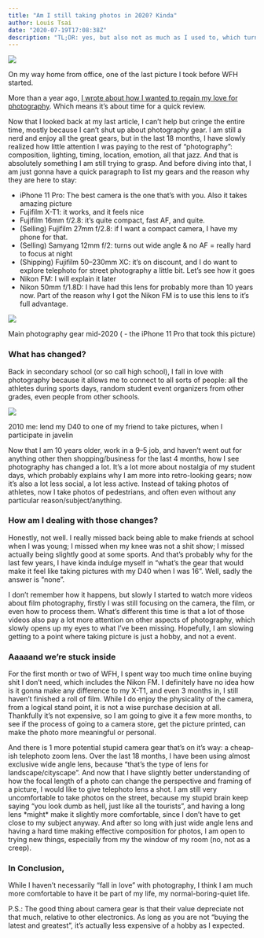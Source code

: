 ```yaml
---
title: "Am I still taking photos in 2020? Kinda"
author: Louis Tsai
date: "2020-07-19T17:08:38Z"
description: "TL;DR: yes, but also not as much as I used to, which turns out to not be a bad thing."
---
```

![](https://cdn-images-1.medium.com/max/1024/1*fz5eVlEeY1qJomd1g5elcw.jpeg)<figcaption>On my way home from office, one of the last picture I took before WFH started.</figcaption>

More than a year ago, [I wrote about how I wanted to regain my love for photography](https://medium.com/@louis993546/2019-photography-resolution-falling-in-love-with-it-again-6fb7cd44f7f4). Which means it’s about time for a quick review.

Now that I looked back at my last article, I can’t help but cringe the entire time, mostly because I can’t shut up about photography gear. I am still a nerd and enjoy all the great gears, but in the last 18 months, I have slowly realized how little attention I was paying to the rest of “photography”: composition, lighting, timing, location, emotion, all that jazz. And that is absolutely something I am still trying to grasp. And before diving into that, I am just gonna have a quick paragraph to list my gears and the reason why they are here to stay:

- iPhone 11 Pro: The best camera is the one that’s with you. Also it takes amazing picture
- Fujifilm X-T1: it works, and it feels nice
- Fujifilm 16mm f/2.8: it’s quite compact, fast AF, and quite.
- (Selling) Fujifilm 27mm f/2.8: if I want a compact camera, I have my phone for that.
- (Selling) Samyang 12mm f/2: turns out wide angle & no AF = really hard to focus at night
- (Shipping) Fujifilm 50–230mm XC: it’s on discount, and I do want to explore telephoto for street photography a little bit. Let’s see how it goes
- Nikon FM: I will explain it later
- Nikon 50mm f/1.8D: I have had this lens for probably more than 10 years now. Part of the reason why I got the Nikon FM is to use this lens to it’s full advantage.

![](https://cdn-images-1.medium.com/max/1024/1*FJk_ilGL1hoRz_M13yhCIw.jpeg)<figcaption>Main photography gear mid-2020 ( - the iPhone 11 Pro that took this picture)</figcaption>

### What has changed?

Back in secondary school (or so call high school), I fall in love with photography because it allows me to connect to all sorts of people: all the athletes during sports days, random student event organizers from other grades, even people from other schools.

![](https://cdn-images-1.medium.com/max/1024/1*ErNAMmO3FFKLzDptBT-Q-Q.jpeg)<figcaption>2010 me: lend my D40 to one of my friend to take pictures, when I participate in javelin</figcaption>

Now that I am 10 years older, work in a 9–5 job, and haven’t went out for anything other then shopping/business for the last 4 months, how I see photography has changed a lot. It’s a lot more about nostalgia of my student days, which probably explains why I am more into retro-looking gears; now it’s also a lot less social, a lot less active. Instead of taking photos of athletes, now I take photos of pedestrians, and often even without any particular reason/subject/anything.

### How am I dealing with those changes?

Honestly, not well. I really missed back being able to make friends at school when I was young; I missed when my knee was not a shit show; I missed actually being slightly good at some sports. And that’s probably why for the last few years, I have kinda indulge myself in “what’s the gear that would make it feel like taking pictures with my D40 when I was 16”. Well, sadly the answer is “none”.

I don’t remember how it happens, but slowly I started to watch more videos about film photography, firstly I was still focusing on the camera, the film, or even how to process them. What’s different this time is that a lot of those videos also pay a lot more attention on other aspects of photography, which slowly opens up my eyes to what I’ve been missing. Hopefully, I am slowing getting to a point where taking picture is just a hobby, and not a event.

### Aaaaand we’re stuck inside

For the first month or two of WFH, I spent way too much time online buying shit I don’t need, which includes the Nikon FM. I definitely have no idea how is it gonna make any difference to my X-T1, and even 3 months in, I still haven’t finished a roll of film. While I do enjoy the physicality of the camera, from a logical stand point, it is not a wise purchase decision at all. Thankfully it’s not expensive, so I am going to give it a few more months, to see if the process of going to a camera store, get the picture printed, can make the photo more meaningful or personal.

And there is 1 more potential stupid camera gear that’s on it’s way: a cheap-ish telephoto zoom lens. Over the last 18 months, I have been using almost exclusive wide angle lens, because “that’s the type of lens for landscape/cityscape”. And now that I have slightly better understanding of how the focal length of a photo can change the perspective and framing of a picture, I would like to give telephoto lens a shot. I am still very uncomfortable to take photos on the street, because my stupid brain keep saying “you look dumb as hell, just like all the tourists”, and having a long lens \*might\* make it slightly more comfortable, since I don’t have to get close to my subject anyway. And after so long with just wide angle lens and having a hard time making effective composition for photos, I am open to trying new things, especially from my the window of my room (no, not as a creep).

### In Conclusion,

While I haven’t necessarily “fall in love” with photography, I think I am much more comfortable to have it be part of my life, my normal-boring-quiet life.

P.S.: The good thing about camera gear is that their value depreciate not that much, relative to other electronics. As long as you are not “buying the latest and greatest”, it’s actually less expensive of a hobby as I expected.